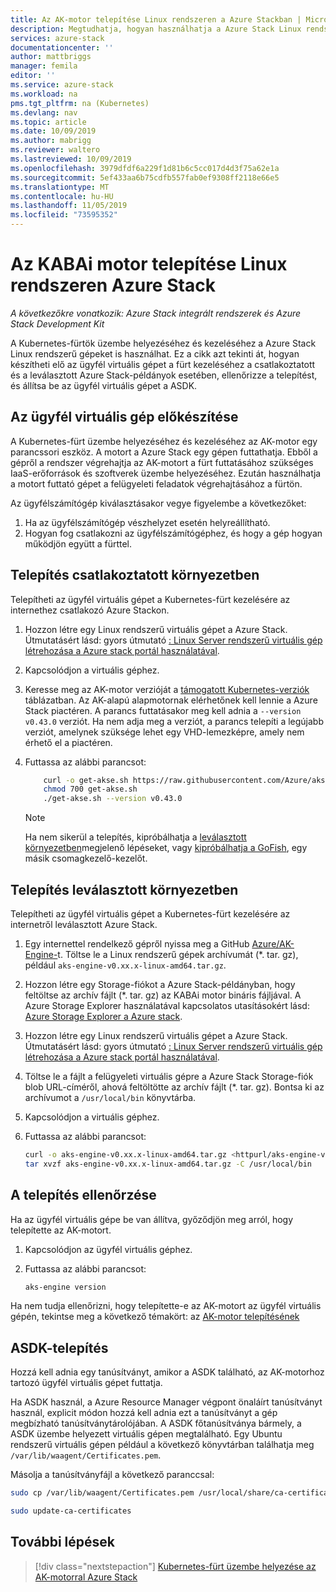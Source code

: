 ```yaml
---
title: Az AK-motor telepítése Linux rendszeren a Azure Stackban | Microsoft Docs
description: Megtudhatja, hogyan használhatja a Azure Stack Linux rendszerű gépeket a Kubernetes-fürtök üzembe helyezéséhez és kezeléséhez.
services: azure-stack
documentationcenter: ''
author: mattbriggs
manager: femila
editor: ''
ms.service: azure-stack
ms.workload: na
pms.tgt_pltfrm: na (Kubernetes)
ms.devlang: nav
ms.topic: article
ms.date: 10/09/2019
ms.author: mabrigg
ms.reviewer: waltero
ms.lastreviewed: 10/09/2019
ms.openlocfilehash: 3979dfdf6a229f1d81b6c5cc017d4d3f75a62e1a
ms.sourcegitcommit: 5ef433aa6b75cdfb557fab0ef9308ff2118e66e5
ms.translationtype: MT
ms.contentlocale: hu-HU
ms.lasthandoff: 11/05/2019
ms.locfileid: "73595352"
---
```

# <a name="install-the-aks-engine-on-linux-in-azure-stack"></a>Az KABAi motor telepítése Linux rendszeren Azure Stack

*A következőkre vonatkozik: Azure Stack integrált rendszerek és Azure Stack Development Kit*

A Kubernetes-fürtök üzembe helyezéséhez és kezeléséhez a Azure Stack Linux rendszerű gépeket is használhat. Ez a cikk azt tekinti át, hogyan készítheti elő az ügyfél virtuális gépet a fürt kezeléséhez a csatlakoztatott és a leválasztott Azure Stack-példányok esetében, ellenőrizze a telepítést, és állítsa be az ügyfél virtuális gépet a ASDK.

## <a name="prepare-the-client-vm"></a>Az ügyfél virtuális gép előkészítése

A Kubernetes-fürt üzembe helyezéséhez és kezeléséhez az AK-motor egy parancssori eszköz. A motort a Azure Stack egy gépen futtathatja. Ebből a gépről a rendszer végrehajtja az AK-motort a fürt futtatásához szükséges IaaS-erőforrások és szoftverek üzembe helyezéséhez. Ezután használhatja a motort futtató gépet a felügyeleti feladatok végrehajtásához a fürtön.

Az ügyfélszámítógép kiválasztásakor vegye figyelembe a következőket:

1. Ha az ügyfélszámítógép vészhelyzet esetén helyreállítható.
2. Hogyan fog csatlakozni az ügyfélszámítógéphez, és hogy a gép hogyan működjön együtt a fürttel.

## <a name="install-in-a-connected-environment"></a>Telepítés csatlakoztatott környezetben

Telepítheti az ügyfél virtuális gépet a Kubernetes-fürt kezelésére az internethez csatlakozó Azure Stackon.

1. Hozzon létre egy Linux rendszerű virtuális gépet a Azure Stack. Útmutatásért lásd: gyors útmutató [: Linux Server rendszerű virtuális gép létrehozása a Azure stack portál használatával](https://docs.microsoft.com/azure-stack/user/azure-stack-quick-linux-portal).
2. Kapcsolódjon a virtuális géphez.
3. Keresse meg az AK-motor verzióját a [támogatott Kubernetes-verziók](https://github.com/Azure/aks-engine/blob/master/docs/topics/azure-stack.md#supported-kubernetes-versions) táblázatban. Az AK-alapú alapmotornak elérhetőnek kell lennie a Azure Stack piactéren. A parancs futtatásakor meg kell adnia a `--version v0.43.0` verziót. Ha nem adja meg a verziót, a parancs telepíti a legújabb verziót, amelynek szüksége lehet egy VHD-lemezképre, amely nem érhető el a piactéren.
4. Futtassa az alábbi parancsot:

    ```bash  
        curl -o get-akse.sh https://raw.githubusercontent.com/Azure/aks-engine/master/scripts/get-akse.sh
        chmod 700 get-akse.sh
        ./get-akse.sh --version v0.43.0
    ```

    > [!Note]  
    > Ha nem sikerül a telepítés, kipróbálhatja a [leválasztott környezetben](#install-in-a-disconnected-environment)megjelenő lépéseket, vagy [kipróbálhatja a GoFish](azure-stack-kubernetes-aks-engine-troubleshoot.md#try-gofish), egy másik csomagkezelő-kezelőt.

## <a name="install-in-a-disconnected-environment"></a>Telepítés leválasztott környezetben

Telepítheti az ügyfél virtuális gépet a Kubernetes-fürt kezelésére az internetről leválasztott Azure Stack.

1.  Egy internettel rendelkező gépről nyissa meg a GitHub [Azure/AK-Engine-](https://github.com/Azure/aks-engine/releases/latest)t. Töltse le a Linux rendszerű gépek archívumát (*. tar. gz), például `aks-engine-v0.xx.x-linux-amd64.tar.gz`.

2.  Hozzon létre egy Storage-fiókot a Azure Stack-példányban, hogy feltöltse az archív fájlt (*. tar. gz) az KABAi motor bináris fájljával. A Azure Storage Explorer használatával kapcsolatos utasításokért lásd: [Azure Storage Explorer a Azure stack](https://docs.microsoft.com/azure-stack/user/azure-stack-storage-connect-se).

3. Hozzon létre egy Linux rendszerű virtuális gépet a Azure Stack. Útmutatásért lásd: gyors útmutató [: Linux Server rendszerű virtuális gép létrehozása a Azure stack portál használatával](https://docs.microsoft.com/azure-stack/user/azure-stack-quick-linux-portal).

3.  Töltse le a fájlt a felügyeleti virtuális gépre a Azure Stack Storage-fiók blob URL-címéről, ahová feltöltötte az archív fájlt (*. tar. gz). Bontsa ki az archívumot a `/usr/local/bin` könyvtárba.

4. Kapcsolódjon a virtuális géphez.

5.  Futtassa az alábbi parancsot:

    ```bash  
    curl -o aks-engine-v0.xx.x-linux-amd64.tar.gz <httpurl/aks-engine-v0.xx.x-linux-amd64.tar.gz>
    tar xvzf aks-engine-v0.xx.x-linux-amd64.tar.gz -C /usr/local/bin
    ```

## <a name="verify-the-installation"></a>A telepítés ellenőrzése

Ha az ügyfél virtuális gépe be van állítva, győződjön meg arról, hogy telepítette az AK-motort.

1. Kapcsolódjon az ügyfél virtuális géphez.
2. Futtassa az alábbi parancsot:

    ```bash  
    aks-engine version
    ```

Ha nem tudja ellenőrizni, hogy telepítette-e az AK-motort az ügyfél virtuális gépén, tekintse meg a következő témakört: az [AK-motor telepítésének](azure-stack-kubernetes-aks-engine-troubleshoot.md)


## <a name="asdk-installation"></a>ASDK-telepítés

Hozzá kell adnia egy tanúsítványt, amikor a ASDK található, az AK-motorhoz tartozó ügyfél virtuális gépet futtatja.

Ha ASDK használ, a Azure Resource Manager végpont önaláírt tanúsítványt használ, explicit módon hozzá kell adnia ezt a tanúsítványt a gép megbízható tanúsítványtárolójában. A ASDK főtanúsítványa bármely, a ASDK üzembe helyezett virtuális gépen megtalálható. Egy Ubuntu rendszerű virtuális gépen például a következő könyvtárban találhatja meg `/var/lib/waagent/Certificates.pem`. 

Másolja a tanúsítványfájl a következő paranccsal:

```bash
sudo cp /var/lib/waagent/Certificates.pem /usr/local/share/ca-certificates/azurestackca.crt

sudo update-ca-certificates
```

## <a name="next-steps"></a>További lépések

> [!div class="nextstepaction"]
> [Kubernetes-fürt üzembe helyezése az AK-motorral Azure Stack](azure-stack-kubernetes-aks-engine-deploy-cluster.md)